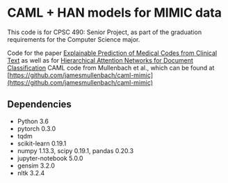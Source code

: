 # CAML + HAN models for MIMIC data

This code is for CPSC 490: Senior Project, as part of the graduation requirements for the Computer Science major.

Code for the paper [Explainable Prediction of Medical Codes from Clinical Text](https://arxiv.org/abs/1802.05695) as well as for [Hierarchical Attention Networks for Document Classification](https://www.aclweb.org/anthology/N16-1174)
CAML code from Mullenbach et al., which can be found at [https://github.com/jamesmullenbach/caml-mimic](https://github.com/jamesmullenbach/caml-mimic) 


## Dependencies
* Python 3.6
* pytorch 0.3.0
* tqdm
* scikit-learn 0.19.1
* numpy 1.13.3, scipy 0.19.1, pandas 0.20.3
* jupyter-notebook 5.0.0
* gensim 3.2.0
* nltk 3.2.4


